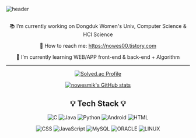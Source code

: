 
<!-- ### Hi there 👋 -->
![header](https://capsule-render.vercel.app/api?type=soft&color=FFEAEA&height=150&section=header&text=nowesmik's%20git&fontSize=90&fontColor=FFFFFF&animation=twinkling)
<!-- ### I'm nowesmik -->
<!--
**nowesmik/nowesmik** is a ✨ _special_ ✨ repository because its `README.md` (this file) appears on your GitHub profile.
Here are some ideas to get you started:
-->

<div align = center>
 
<h2> </h2>

 📚 I’m currently working on Dongduk Women's Univ, Computer Science & HCI Science
 
 💌 How to reach me: https://nowes00.tistory.com
 
 🌱 I’m currently learning WEB/APP front-end & back-end + Algorithm
 
 
<!-- - 📫 How to reach me: https://nowesmik.github.io/ -->
<!--
- 👯 I’m looking to collaborate on ...
- 🤔 I’m looking for help with ...
- 💬 Ask me about ...
- 📫 How to reach me: ...
- 😄 Pronouns: ...
- ⚡ Fun fact: ...
-->
<hr>

 
<!-- [![Solved.ac Profile](http://mazassumnida.wtf/api/v2/generate_badge?boj=eswj1102)](https://solved.ac/eswj1102/) 
 -->
 
[![Solved.ac Profile](http://mazassumnida.wtf/api/v2/generate_badge?boj=eswj1102)](https://solved.ac/eswj1102/)
 
[![nowesmik's GitHub stats](https://github-readme-stats.vercel.app/api?username=nowesmik)](https://github.com/nowesmik/github-readme-stats)

<!-- ![Top Langs](https://github-readme-stats.vercel.app/api/top-langs/?username=nowesmik&layout=compact) 
[![Solved.ac Profile](http://mazassumnida.wtf/api/v2/generate_badge?boj=eswj1102)](https://solved.ac/eswj1102/) -->
<!-- [![nowesmik's GitHub stats](https://github-readme-stats.vercel.app/api?username=nowesmik)](https://github.com/nowesmik/github-readme-stats) -->
<!-- 
[![Hits](https://hits.seeyoufarm.com/api/count/incr/badge.svg?url=https%3A%2F%2Fgithub.com%2Fnowesmik%2Fhit-counter&count_bg=%23DE9393&title_bg=%23F4D1D1&icon=iconify.svg&icon_color=%23F4F1F1&title=hits&edge_flat=false)](https://hits.seeyoufarm.com)
 -->

<h2>💡 Tech Stack 💡</h2>

![C](https://img.shields.io/badge/c-%2300599C.svg?style=for-the-badge&logo=c&logoColor=white) 
![Java](https://img.shields.io/badge/java-%23ED8B00.svg?style=for-the-badge&logo=java&logoColor=white)
![Python](https://img.shields.io/badge/python-3670A0?style=for-the-badge&logo=python&logoColor=ffdd54)
![Android](https://img.shields.io/badge/android-3DDC84?style=for-the-badge&logo=Android&logoColor=white)
![HTML](https://img.shields.io/badge/html-%23E34F26.svg?style=for-the-badge&logo=html5&logoColor=white)
 
![CSS](https://img.shields.io/badge/css-%231572B6.svg?style=for-the-badge&logo=css3&logoColor=white)
![JavaScript](https://img.shields.io/badge/javascript-F7DF1E.svg?style=for-the-badge&logo=javascript&logoColor=white)
![MySQL](https://img.shields.io/badge/mysql-4479A1?style=for-the-badge&logo=mysql&logoColor=white)
![ORACLE](https://img.shields.io/badge/oracle-F80000?style=for-the-badge&logo=oracle&logoColor=white)
![LINUX](https://img.shields.io/badge/Linux-9999FF?style=for-the-badge&logo=Linux&logoColor=white)

<!-- ![SPRINGBOOT](https://img.shields.io/badge/SpringBoot-6DB33F?style=for-the-badge&logo=Springboot&logoColor=white) --> 

</div>
